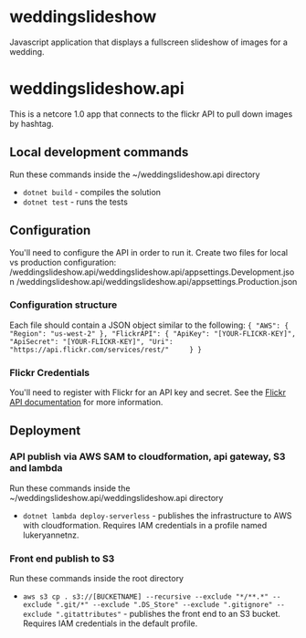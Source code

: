 # weddingslideshow
Javascript application that displays a fullscreen slideshow of images for a wedding.

# weddingslideshow.api
This is a netcore 1.0 app that connects to the flickr API to pull down images by hashtag.

## Local development commands
Run these commands inside the ~/weddingslideshow.api directory
* `dotnet build` - compiles the solution
* `dotnet test` - runs the tests

## Configuration
You'll need to configure the API in order to run it. 
Create two files for local vs production configuration:
/weddingslideshow.api/weddingslideshow.api/appsettings.Development.json
/weddingslideshow.api/weddingslideshow.api/appsettings.Production.json

### Configuration structure
Each file should contain a JSON object similar to the following:
`{
  "AWS": {
    "Region": "us-west-2"
  },
  "FlickrAPI": {
    "ApiKey": "[YOUR-FLICKR-KEY]",
    "ApiSecret": "[YOUR-FLICKR-KEY]",
    "Uri": "https://api.flickr.com/services/rest/"    
  }
}`

### Flickr Credentials
You'll need to register with Flickr for an API key and secret. See the [Flickr API documentation](https://www.flickr.com/services/api/misc.overview.html) for more information.

## Deployment
### API publish via AWS SAM to cloudformation, api gateway, S3 and lambda
Run these commands inside the ~/weddingslideshow.api/weddingslideshow.api directory
* `dotnet lambda deploy-serverless` - publishes the infrastructure to AWS with cloudformation. Requires IAM credentials in a profile named lukeryannetnz.

### Front end publish to S3
Run these commands inside the root directory
* `aws s3 cp . s3://[BUCKETNAME] --recursive --exclude "*/**.*" --exclude ".git/*" --exclude ".DS_Store" --exclude ".gitignore" --exclude ".gitattributes"` - publishes the front end to an S3 bucket. Requires IAM credentials in the default profile.